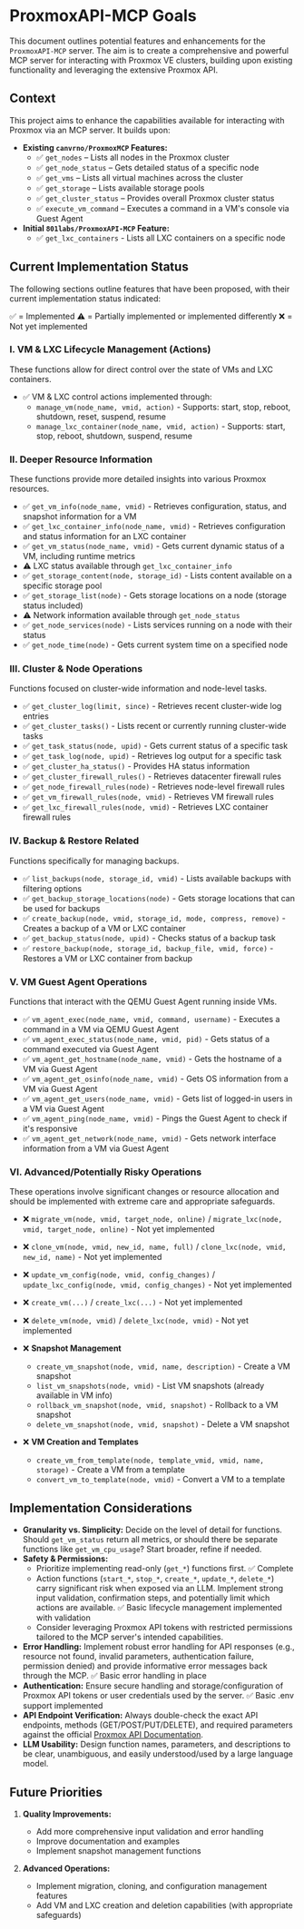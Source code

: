 # ProxmoxAPI-MCP Goals

This document outlines potential features and enhancements for the `ProxmoxAPI-MCP` server. The aim is to create a comprehensive and powerful MCP server for interacting with Proxmox VE clusters, building upon existing functionality and leveraging the extensive Proxmox API.

## Context

This project aims to enhance the capabilities available for interacting with Proxmox via an MCP server. It builds upon:

* **Existing `canvrno/ProxmoxMCP` Features:**
    * ✅ `get_nodes` – Lists all nodes in the Proxmox cluster
    * ✅ `get_node_status` – Gets detailed status of a specific node
    * ✅ `get_vms` – Lists all virtual machines across the cluster
    * ✅ `get_storage` – Lists available storage pools
    * ✅ `get_cluster_status` – Provides overall Proxmox cluster status
    * ✅ `execute_vm_command` – Executes a command in a VM's console via Guest Agent
* **Initial `801labs/ProxmoxAPI-MCP` Feature:**
    * ✅ `get_lxc_containers` - Lists all LXC containers on a specific node

## Current Implementation Status

The following sections outline features that have been proposed, with their current implementation status indicated:

✅ = Implemented
⚠️ = Partially implemented or implemented differently
❌ = Not yet implemented

### I. VM & LXC Lifecycle Management (Actions)

These functions allow for direct control over the state of VMs and LXC containers.

* ✅ VM & LXC control actions implemented through:
  * `manage_vm(node_name, vmid, action)` - Supports: start, stop, reboot, shutdown, reset, suspend, resume
  * `manage_lxc_container(node_name, vmid, action)` - Supports: start, stop, reboot, shutdown, suspend, resume

### II. Deeper Resource Information

These functions provide more detailed insights into various Proxmox resources.

* ✅ `get_vm_info(node_name, vmid)` - Retrieves configuration, status, and snapshot information for a VM
* ✅ `get_lxc_container_info(node_name, vmid)` - Retrieves configuration and status information for an LXC container
* ✅ `get_vm_status(node_name, vmid)` - Gets current dynamic status of a VM, including runtime metrics
* ⚠️ LXC status available through `get_lxc_container_info`
* ✅ `get_storage_content(node, storage_id)` - Lists content available on a specific storage pool
* ✅ `get_storage_list(node)` - Gets storage locations on a node (storage status included)
* ⚠️ Network information available through `get_node_status`
* ✅ `get_node_services(node)` - Lists services running on a node with their status
* ✅ `get_node_time(node)` - Gets current system time on a specified node

### III. Cluster & Node Operations

Functions focused on cluster-wide information and node-level tasks.

* ✅ `get_cluster_log(limit, since)` - Retrieves recent cluster-wide log entries
* ✅ `get_cluster_tasks()` - Lists recent or currently running cluster-wide tasks
* ✅ `get_task_status(node, upid)` - Gets current status of a specific task
* ✅ `get_task_log(node, upid)` - Retrieves log output for a specific task
* ✅ `get_cluster_ha_status()` - Provides HA status information
* ✅ `get_cluster_firewall_rules()` - Retrieves datacenter firewall rules
* ✅ `get_node_firewall_rules(node)` - Retrieves node-level firewall rules
* ✅ `get_vm_firewall_rules(node, vmid)` - Retrieves VM firewall rules
* ✅ `get_lxc_firewall_rules(node, vmid)` - Retrieves LXC container firewall rules

### IV. Backup & Restore Related

Functions specifically for managing backups.

* ✅ `list_backups(node, storage_id, vmid)` - Lists available backups with filtering options
* ✅ `get_backup_storage_locations(node)` - Gets storage locations that can be used for backups
* ✅ `create_backup(node, vmid, storage_id, mode, compress, remove)` - Creates a backup of a VM or LXC container
* ✅ `get_backup_status(node, upid)` - Checks status of a backup task
* ✅ `restore_backup(node, storage_id, backup_file, vmid, force)` - Restores a VM or LXC container from backup

### V. VM Guest Agent Operations

Functions that interact with the QEMU Guest Agent running inside VMs.

* ✅ `vm_agent_exec(node_name, vmid, command, username)` - Executes a command in a VM via QEMU Guest Agent
* ✅ `vm_agent_exec_status(node_name, vmid, pid)` - Gets status of a command executed via Guest Agent
* ✅ `vm_agent_get_hostname(node_name, vmid)` - Gets the hostname of a VM via Guest Agent
* ✅ `vm_agent_get_osinfo(node_name, vmid)` - Gets OS information from a VM via Guest Agent
* ✅ `vm_agent_get_users(node_name, vmid)` - Gets list of logged-in users in a VM via Guest Agent
* ✅ `vm_agent_ping(node_name, vmid)` - Pings the Guest Agent to check if it's responsive
* ✅ `vm_agent_get_network(node_name, vmid)` - Gets network interface information from a VM via Guest Agent

### VI. Advanced/Potentially Risky Operations

These operations involve significant changes or resource allocation and should be implemented with extreme care and appropriate safeguards.

* ❌ `migrate_vm(node, vmid, target_node, online)` / `migrate_lxc(node, vmid, target_node, online)` - Not yet implemented
* ❌ `clone_vm(node, vmid, new_id, name, full)` / `clone_lxc(node, vmid, new_id, name)` - Not yet implemented
* ❌ `update_vm_config(node, vmid, config_changes)` / `update_lxc_config(node, vmid, config_changes)` - Not yet implemented
* ❌ `create_vm(...)` / `create_lxc(...)` - Not yet implemented
* ❌ `delete_vm(node, vmid)` / `delete_lxc(node, vmid)` - Not yet implemented

* ❌ **Snapshot Management**
  * `create_vm_snapshot(node, vmid, name, description)` - Create a VM snapshot
  * `list_vm_snapshots(node, vmid)` - List VM snapshots (already available in VM info)
  * `rollback_vm_snapshot(node, vmid, snapshot)` - Rollback to a VM snapshot
  * `delete_vm_snapshot(node, vmid, snapshot)` - Delete a VM snapshot

* ❌ **VM Creation and Templates**
  * `create_vm_from_template(node, template_vmid, vmid, name, storage)` - Create a VM from a template
  * `convert_vm_to_template(node, vmid)` - Convert a VM to a template

## Implementation Considerations

* **Granularity vs. Simplicity:** Decide on the level of detail for functions. Should `get_vm_status` return all metrics, or should there be separate functions like `get_vm_cpu_usage`? Start broader, refine if needed.
* **Safety & Permissions:**
    * Prioritize implementing read-only (`get_*`) functions first. ✅ Complete
    * Action functions (`start_*`, `stop_*`, `create_*`, `update_*`, `delete_*`) carry significant risk when exposed via an LLM. Implement strong input validation, confirmation steps, and potentially limit which actions are available. ✅ Basic lifecycle management implemented with validation
    * Consider leveraging Proxmox API tokens with restricted permissions tailored to the MCP server's intended capabilities.
* **Error Handling:** Implement robust error handling for API responses (e.g., resource not found, invalid parameters, authentication failure, permission denied) and provide informative error messages back through the MCP. ✅ Basic error handling in place
* **Authentication:** Ensure secure handling and storage/configuration of Proxmox API tokens or user credentials used by the server. ✅ Basic .env support implemented
* **API Endpoint Verification:** Always double-check the exact API endpoints, methods (GET/POST/PUT/DELETE), and required parameters against the official [Proxmox API Documentation](https://pve.proxmox.com/pve-docs/api-viewer/).
* **LLM Usability:** Design function names, parameters, and descriptions to be clear, unambiguous, and easily understood/used by a large language model.

## Future Priorities

1. **Quality Improvements:**
   * Add more comprehensive input validation and error handling
   * Improve documentation and examples
   * Implement snapshot management functions

2. **Advanced Operations:**
   * Implement migration, cloning, and configuration management features
   * Add VM and LXC creation and deletion capabilities (with appropriate safeguards)